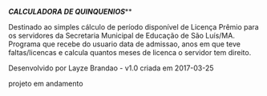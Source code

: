 *******CALCULADORA DE QUINQUENIOS*********


Destinado ao simples cálculo de período disponível de Licença Prêmio para os servidores da Secretaria Municipal de Educação de São Luís/MA.
Programa que recebe do usuario data de admissao, anos em que teve faltas/licencas e calcula quantos meses de licenca o servidor tem direito.

Desenvolvido por Layze Brandao - v1.0 criada em 2017-03-25 


projeto em andamento
